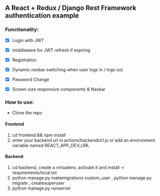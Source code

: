 ## A React + Redux / Django Rest Framework authentication example

### Functionality:

* [x] Login with JWT
* [x] middleware for JWT refresh if expiring
* [x] Registration
* [x] Dynamic navbar switching when user logs in / logs out
* [x] Password Change
* [x] Screen size responsive components & Navbar


### How to use:

- Clone the repo
#### Frontend
1. cd frontend && npm install
2. enter your backend url in actions/backendUrl.js or add an environment variable named REACT_APP_DEV_URL 
#### Backend
1. cd backend, create a virtualenv, activate it and install -r requirements/local.txt
2. python manage.py makemigrations custom_user , python manage.py migrate , createsuperuser
3. python manage.py runserver



